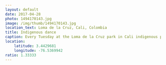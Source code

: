 ```yaml
---
layout: default
date: 2017-04-28
photo: 1494170143.jpg
image: /img/thumb/1494170143.jpg
location_text: Loma de la Cruz, Cali, Colombia
title: Indigenous dance
caption: Every Tuesday at the Loma de la Cruz park in Cali indigenous people gather and make the people dance with them in order to raise some funds to their community. The dance moves are pretty easy but very sporty too! You gonna sweat baby!
location:
    latitude: 3.4429681
    longitude: -76.5369942
ratio: 1.33333
---
```


